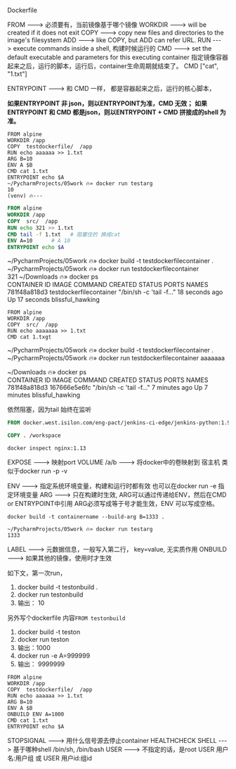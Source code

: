 Dockerfile

FROM        ---> 必须要有，当前镜像基于哪个镜像
WORKDIR     ---> will be created if it does not exit
COPY        ---> copy new files and directories to the image's filesystem
ADD         ---> like COPY, but ADD can refer URL.
RUN         ---> execute commands inside a shell, 构建时候运行的
CMD         ---> set the default executable and parameters for this executing container  指定镜像容器起来之后，运行的脚本，运行后，container生命周期就结束了。
CMD  ["cat", "1.txt"]

ENTRYPOINT  ---> 和 CMD 一样， 都是容器起来之后，运行的核心脚本，

**如果ENTRYPOINT 非 json，则以ENTRYPOINT为准，CMD 无效；**
**如果ENTRYPOINT 和 CMD 都是json，则以ENTRYPOINT + CMD 拼接成的shell 为准。**



```
FROM alpine
WORKDIR /app
COPY  testdockerfile/  /app
RUN echo aaaaaa >> 1.txt
ARG B=10
ENV A $B
CMD cat 1.txt
ENTRYPOINT echo $A
~/PycharmProjects/05work 🔥» docker run testarg                               
10
(venv) 🔥---
```


```dockerfile
FROM alpine
WORKDIR /app
COPY  src/  /app
RUN echo 321 >> 1.txt
CMD tail -f 1.txt   # 阻塞住的 换成cat
ENV A=10      # A 10
ENTRYPOINT echo $A


```


~/PycharmProjects/05work 🔥» docker build -t testdockerfilecontainer .  
~/PycharmProjects/05work 🔥» docker run testdockerfilecontainer                
321
~/Downloads 🔥» docker ps                                                     
CONTAINER ID   IMAGE                     COMMAND                  CREATED          STATUS          PORTS     NAMES
781f48a818d3   testdockerfilecontainer   "/bin/sh -c 'tail -f…"   18 seconds ago   Up 17 seconds             blissful_hawking

```
FROM alpine
WORKDIR /app
COPY  src/  /app
RUN echo aaaaaaa >> 1.txt
CMD cat 1.txgt

```

~/PycharmProjects/05work 🔥» docker build -t testdockerfilecontainer .
~/PycharmProjects/05work 🔥» docker run testdockerfilecontainer
aaaaaaa

~/Downloads 🔥» docker ps                                                     
CONTAINER ID   IMAGE          COMMAND                  CREATED         STATUS         PORTS     NAMES
781f48a818d3   167666e5e6fc   "/bin/sh -c 'tail -f…"   7 minutes ago   Up 7 minutes             blissful_hawking

依然阻塞，因为tail 始终在监听


```dockerfile
FROM docker.west.isilon.com/eng-pact/jenkins-ci-edge/jenkins-python:1.9.2

COPY . /workspace
```


`docker inspect nginx:1.13`

EXPOSE         ---> 映射port 
VOLUME /a/b    ---> 将docker中的卷映射到 宿主机
类似于docker run -p -v

ENV            ---> 指定系统环境变量，构建和运行时都有效  也可以在docker run -e 指定环境变量
ARG            ---> 只在构建时生效, ARG可以通过传递给ENV，然后在CMD or ENTRYPOINT中引用
ARG必须写成等于号才能生效，ENV 可以写成空格。

`docker build -t containername --build-arg B=1333 .`

```
~/PycharmProjects/05work 🔥» docker run testarg                               
1333

```
LABEL            ---> 元数据信息，一般写入第二行， key=value, 无实质作用
ONBUILD          ---> 如果其他的镜像，使用时才生效

如下文，第一次run，
1. docker build -t testonbuild .
2. docker run testonbuild
3. 输出： 10

另外写个dockerfile 内容`FROM testonbuild`
1. docker build -t teston
2. docker run teston
3. 输出：1000
4. docker run -e A=999999
5. 输出： 9999999

```
FROM alpine
WORKDIR /app
COPY  testdockerfile/  /app
RUN echo aaaaaa >> 1.txt
ARG B=10
ENV A $B
ONBUILD ENV A=1000
CMD cat 1.txt
ENTRYPOINT echo $A
```

STOPSIGNAL   ---> 用什么信号源去停止container
HEALTHCHECK
SHELL        ---> 基于哪种shell /bin/sh, /bin/bash
USER         ---> 不指定的话，是root
USER  用户名:用户组   或
USER  用户id:组id